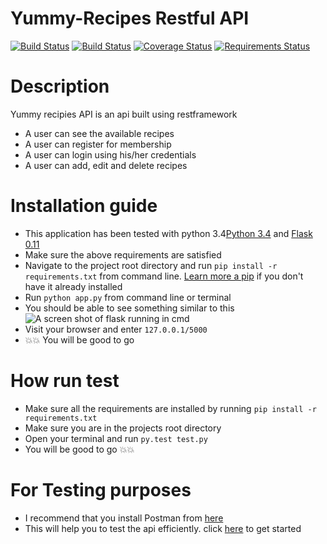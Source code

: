 # Yummy-Recipes Restful API
[![Build Status](https://travis-ci.org/geofrocker/rest.svg?branch=master)](https://travis-ci.org/geofrocker/rest)
[![Build Status](https://travis-ci.org/geofrocker/rest.svg?branch=endpoints)](https://travis-ci.org/geofrocker/rest)
[![Coverage Status](https://coveralls.io/repos/github/geofrocker/rest/badge.svg?branch=endpoints)](https://coveralls.io/github/geofrocker/rest?branch=master)
[![Requirements Status](https://requires.io/github/geofrocker/rest/requirements.svg?branch=endpoints)](https://requires.io/github/geofrocker/rest/requirements/?branch=endpoints)
# Description
Yummy recipies API is an api built using restframework
  * A user can see the available recipes
  * A user can register for membership
  * A user can login using his/her credentials
  * A user can add, edit and delete recipes
# Installation guide
  * This application has been tested with python 3.4[Python 3.4](https://www.python.org/) and [Flask 0.11](http://flask.pocoo.org/)
  * Make sure the above requirements are satisfied
  * Navigate to the project root directory and run `pip install -r requirements.txt` from command line. [Learn more a pip](https://pypi.python.org/pypi/pip) if you don't have it already installed
  * Run `python app.py` from command line or terminal
  * You should be able to see something similar to this
  ![A screen shot of flask running in cmd](/github.com/geofrocker/Yummy-Recipes/raw/master/A%20screen%20shot%20of%20flask%20running%20in%20cmd.png)
  * Visit your browser and enter `127.0.0.1/5000`
  * :boom::boom: You will be good to go


# How run test
  * Make sure all the requirements are installed by running `pip install -r requirements.txt`
  * Make sure you are in the projects root directory
  * Open your terminal and run `py.test test.py`
  * You will be good to go :boom::boom:

# For Testing purposes
  * I recommend that you install Postman from [here](https://chrome.google.com/webstore/detail/postman/fhbjgbiflinjbdggehcddcbncdddomop?hl=en)
  * This will help you to test the api efficiently. click [here](https://www.getpostman.com/postman) to get started
